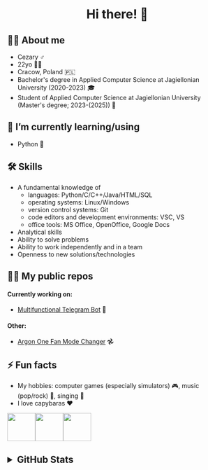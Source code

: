 <h1 align="center">Hi there! 👋</h1>



## 🙋‍♂️ About me
- Cezary ♂️
- 22yo 🙍🏻
- Cracow, Poland 🇵🇱
- Bachelor's degree in Applied Computer Science at Jagiellonian University (2020-2023) 🎓
- Student of Applied Computer Science at Jagiellonian University (Master's degree; 2023-(2025)) 🏫


## 🔭 I’m currently learning/using
- Python 🐍


## 🛠️ Skills
- A fundamental knowledge of
  - languages: Python/C/C++/Java/HTML/SQL
  - operating systems: Linux/Windows
  - version control systems: Git
  - code editors and development environments: VSC, VS
  - office tools: MS Office, OpenOffice, Google Docs
- Analytical skills
- Ability to solve problems
- Ability to work independently and in a team
- Openness to new solutions/technologies


## 🧑‍💻 My public repos
#### Currently working on:
- [Multifunctional Telegram Bot](https://github.com/Cezary924/Cezary924-Telegram-Bot) 🤖
#### Other:
- [Argon One Fan Mode Changer](https://github.com/Cezary924/Argon-One-Fan-Mode-Changer) 𖣘


## ⚡ Fun facts
- My hobbies: computer games (especially simulators) 🎮, music (pop/rock) 💽, singing 🎤
- I love capybaras ❤️

<img src="https://img.freepik.com/free-icon/capybara_318-232704.jpg" width="64" height="64"><img src="https://img.freepik.com/free-icon/capybara_318-232704.jpg" width="64" height="64"><img src="https://img.freepik.com/free-icon/capybara_318-232704.jpg" width="64" height="64">


<h2>
  <details>
    <summary>GitHub Stats</summary>
    <img align="left" src="https://github-readme-stats.vercel.app/api?username=Cezary924&theme=transparent&rank_icon=percentile&hide_title=true&show_icons=true&hide_border=true" />
    <img align="left" src="https://github-readme-stats.vercel.app/api/top-langs/?username=Cezary924&theme=transparent&show_icons=true&hide_title=true&line_height=60&hide_border=true" />
    <img align="left" src="https://streak-stats.demolab.com/?user=Cezary924&theme=transparent&card_width=470&hide_border=true" />
  </details>
</h2>
